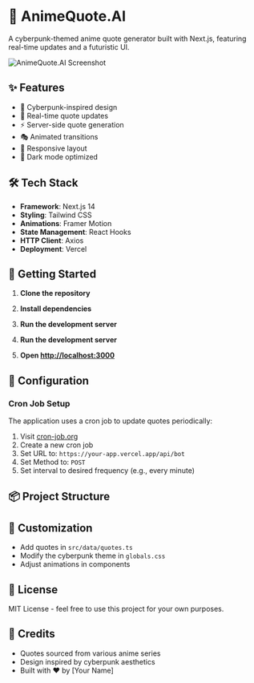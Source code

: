 # 🌸 AnimeQuote.AI

A cyberpunk-themed anime quote generator built with Next.js, featuring real-time updates and a futuristic UI.

![AnimeQuote.AI Screenshot](screenshot.png)

## ✨ Features

- 🤖 Cyberpunk-inspired design
- 🔄 Real-time quote updates
- ⚡ Server-side quote generation
- 🎭 Animated transitions
- 📱 Responsive layout
- 🌙 Dark mode optimized

## 🛠️ Tech Stack

- **Framework**: Next.js 14
- **Styling**: Tailwind CSS
- **Animations**: Framer Motion
- **State Management**: React Hooks
- **HTTP Client**: Axios
- **Deployment**: Vercel

## 🚀 Getting Started

1. **Clone the repository**

2. **Install dependencies**

3. **Run the development server**

4. **Run the development server**

5. **Open [http://localhost:3000](http://localhost:3000)**

## 🔧 Configuration

### Cron Job Setup

The application uses a cron job to update quotes periodically:

1. Visit [cron-job.org](https://cron-job.org)
2. Create a new cron job
3. Set URL to: `https://your-app.vercel.app/api/bot`
4. Set Method to: `POST`
5. Set interval to desired frequency (e.g., every minute)

## 📦 Project Structure

## 🎨 Customization

- Add quotes in `src/data/quotes.ts`
- Modify the cyberpunk theme in `globals.css`
- Adjust animations in components

## 📄 License

MIT License - feel free to use this project for your own purposes.

## 🙏 Credits

- Quotes sourced from various anime series
- Design inspired by cyberpunk aesthetics
- Built with ❤️ by [Your Name]
